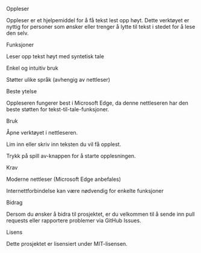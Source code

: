 Oppleser

Oppleser er et hjelpemiddel for å få tekst lest opp høyt. Dette verktøyet er nyttig for personer som ønsker eller trenger å lytte til tekst i stedet for å lese den selv.

Funksjoner

Leser opp tekst høyt med syntetisk tale

Enkel og intuitiv bruk

Støtter ulike språk (avhengig av nettleser)

Beste ytelse

Oppleseren fungerer best i Microsoft Edge, da denne nettleseren har den beste støtten for tekst-til-tale-funksjoner.

Bruk

Åpne verktøyet i nettleseren.

Lim inn eller skriv inn teksten du vil få opplest.

Trykk på spill av-knappen for å starte opplesningen.

Krav

Moderne nettleser (Microsoft Edge anbefales)

Internettforbindelse kan være nødvendig for enkelte funksjoner

Bidrag

Dersom du ønsker å bidra til prosjektet, er du velkommen til å sende inn pull requests eller rapportere problemer via GitHub Issues.

Lisens

Dette prosjektet er lisensiert under MIT-lisensen.
